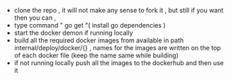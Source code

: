 - clone the repo , it will not make any sense to fork it  , but still if you want then you can ,
- type command " go get "( install go dependencies )
- start the docker demon if running locally 
- build all the required docker images from available in path internal/deploy/docker/{}    ,  names for the images are written on the top of each docker file (keep the name same while building)
- if not running locally push all the images to the dockerhub and then use it
